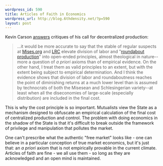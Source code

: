 ```yaml
--- 
wordpress_id: 590
title: Articles of Faith in Economics
wordpress_url: http://blog.6thdensity.net/?p=590
layout: post
---
```

Kevin Carson <a href="http://mutualist.blogspot.com/2006/12/draft-chapter-on-decentralized.html#c116717390710302018">answers</a> critiques of his call for decentralized production:
<blockquote>...it would be more accurate to say that the stable of regular suspects at <a href="http://mises.org">Mises.org</a> and <a href="http://lewrockwell.com">LR</a><a href="http://lewrockwell.com">C</a> elevate division of labor and "<a href="http://en.wikipedia.org/wiki/Roundaboutness">roundabout production</a>" into open-ended principles, almost theological in nature--more a question of <em>a priori</em> axioms than of empirical evidence. On the other hand, I treat them as valid principles to an extent, but with the extent being subject to empirical determination. And I think the evidence shows that division of labor and roundaboutness reaches the point of diminishing returns at a much lower level than is assumed by technocrats of both the Misesean and Schlesingerian variety--at least when all the diseconomies of large-scale (especially distribution) are included in the final cost.</blockquote>
This is why the cost principle is so important.  Mutualists view the State as a mechanism designed to obfuscate an empirical calculation of the final cost of centralized production and control.  The problem with doing economics in the shadow of the State is that it's difficult to break outside the framework of privilege and manipulation that pollutes the market.

One can't prescribe what the authentic "free market" looks like - one can believe in a particular conception of true market economics, but it's just that: an <em>a priori</em> axiom that is not empirically provable in the current climate.  Articles of faith are fine - we all use them - so long as they are acknowledged and an open mind is maintained.
